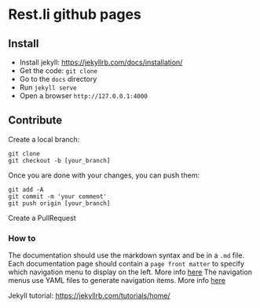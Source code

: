 # Rest.li github pages 

## Install 

 - Install jekyll: https://jekyllrb.com/docs/installation/
 - Get the code: `git clone`
 - Go to the `docs` directory
 - Run `jekyll serve`
 - Open a browser `http://127.0.0.1:4000`

## Contribute

Create a local branch:

```
git clone 
git checkout -b [your_branch]
```

Once you are done with your changes, you can push them:

```
git add -A
git commit -m 'your comment'
git push origin [your_branch]
```

Create a PullRequest

### How to

The documentation should use the markdown syntax and be in a `.md` file.
Each documentation page should contain a `page front matter` to specify which navigation menu to display on the left. More info [here](https://jekyllrb.com/tutorials/navigation/#scenario-5-using-a-page-variable-to-select-the-yaml-list)
The navigation menus use YAML files to generate navigation items. More info
[here](https://jekyllrb.com/tutorials/navigation/)

Jekyll tutorial: https://jekyllrb.com/tutorials/home/
